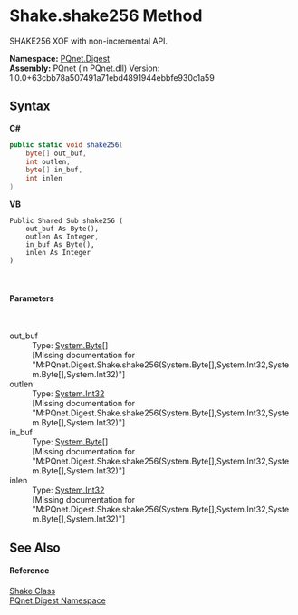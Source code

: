 # Shake.shake256 Method 
 

SHAKE256 XOF with non-incremental API.

**Namespace:**&nbsp;<a href="21efb5f0-8611-9eaa-4575-81fa5c4164b4">PQnet.Digest</a><br />**Assembly:**&nbsp;PQnet (in PQnet.dll) Version: 1.0.0+63cbb78a507491a71ebd4891944ebbfe930c1a59

## Syntax

**C#**<br />
``` C#
public static void shake256(
	byte[] out_buf,
	int outlen,
	byte[] in_buf,
	int inlen
)
```

**VB**<br />
``` VB
Public Shared Sub shake256 ( 
	out_buf As Byte(),
	outlen As Integer,
	in_buf As Byte(),
	inlen As Integer
)
```

<br />

#### Parameters
&nbsp;<dl><dt>out_buf</dt><dd>Type: <a href="https://docs.microsoft.com/dotnet/api/system.byte" target="_blank" rel="noopener noreferrer">System.Byte</a>[]<br />\[Missing <param name="out_buf"/> documentation for "M:PQnet.Digest.Shake.shake256(System.Byte[],System.Int32,System.Byte[],System.Int32)"\]</dd><dt>outlen</dt><dd>Type: <a href="https://docs.microsoft.com/dotnet/api/system.int32" target="_blank" rel="noopener noreferrer">System.Int32</a><br />\[Missing <param name="outlen"/> documentation for "M:PQnet.Digest.Shake.shake256(System.Byte[],System.Int32,System.Byte[],System.Int32)"\]</dd><dt>in_buf</dt><dd>Type: <a href="https://docs.microsoft.com/dotnet/api/system.byte" target="_blank" rel="noopener noreferrer">System.Byte</a>[]<br />\[Missing <param name="in_buf"/> documentation for "M:PQnet.Digest.Shake.shake256(System.Byte[],System.Int32,System.Byte[],System.Int32)"\]</dd><dt>inlen</dt><dd>Type: <a href="https://docs.microsoft.com/dotnet/api/system.int32" target="_blank" rel="noopener noreferrer">System.Int32</a><br />\[Missing <param name="inlen"/> documentation for "M:PQnet.Digest.Shake.shake256(System.Byte[],System.Int32,System.Byte[],System.Int32)"\]</dd></dl>

## See Also


#### Reference
<a href="23f04087-7075-c1be-bf7b-dec72f7a4cd1">Shake Class</a><br /><a href="21efb5f0-8611-9eaa-4575-81fa5c4164b4">PQnet.Digest Namespace</a><br />